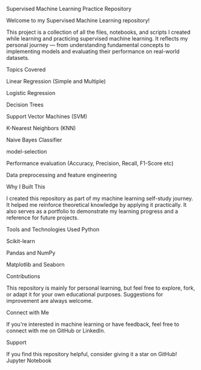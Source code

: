 Supervised Machine Learning Practice Repository

Welcome to my Supervised Machine Learning repository!

This project is a collection of all the files, notebooks, and scripts I created while learning and practicing supervised machine learning. It reflects my personal journey — from understanding fundamental concepts to implementing models and evaluating their performance on real-world datasets.

Topics Covered

Linear Regression (Simple and Multiple)

Logistic Regression

Decision Trees 

Support Vector Machines (SVM)

K-Nearest Neighbors (KNN)

Naive Bayes Classifier

model-selection

Performance evaluation (Accuracy, Precision, Recall, F1-Score etc)

Data preprocessing and feature engineering

Why I Built This

I created this repository as part of my machine learning self-study journey. It helped me reinforce theoretical knowledge by applying it practically. It also serves as a portfolio to demonstrate my learning progress and a reference for future projects.

Tools and Technologies Used
Python

Scikit-learn

Pandas and NumPy

Matplotlib and Seaborn

Contributions

This repository is mainly for personal learning, but feel free to explore, fork, or adapt it for your own educational purposes. Suggestions for improvement are always welcome.

Connect with Me

If you're interested in machine learning or have feedback, feel free to connect with me on GitHub or LinkedIn.

Support

If you find this repository helpful, consider giving it a star on GitHub!
Jupyter Notebook
